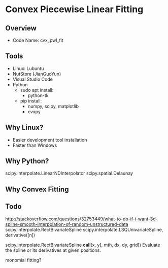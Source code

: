 # Convex Piecewise Linear Fitting

## Overview

- Code Name: cvx_pwl_fit

## Tools

- Linux: Lubuntu
- NutStore (JianGuoYun)
- Visual Studio Code
- Python
  - sudo apt install:
    - python-tk
  - pip install:
    - numpy, scipy, matplotlib
    - cvxpy

## Why Linux?

- Easier development tool installation
- Faster than Windows

## Why Python?

scipy.interpolate.LinearNDInterpolator
scipy.spatial.Delaunay

## Why Convex Fitting

## Todo

http://stackoverflow.com/questions/32753449/what-to-do-if-i-want-3d-spline-smooth-interpolation-of-random-unstructured-data
scipy.interpolate.RectBivariateSpline
scipy.interpolate.LSQUnivariateSpline, derivative([n])

scipy.interpolate.RectBivariateSpline
__call__(x, y[, mth, dx, dy, grid]) Evaluate the spline or its derivatives at given positions.

monomial fitting?
